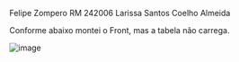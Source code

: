Felipe Zompero RM 242006 Larissa Santos Coelho Almeida

Conforme abaixo montei o Front, mas a tabela não carrega.

![image](https://github.com/user-attachments/assets/8de7ff21-a34e-4c6d-88bf-98f7dfe9398b)
